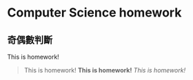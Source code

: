 # Computer Science homework
## 奇偶數判斷

This is homework!
>This is homework!
**This is homework!**
*This is homework!*
